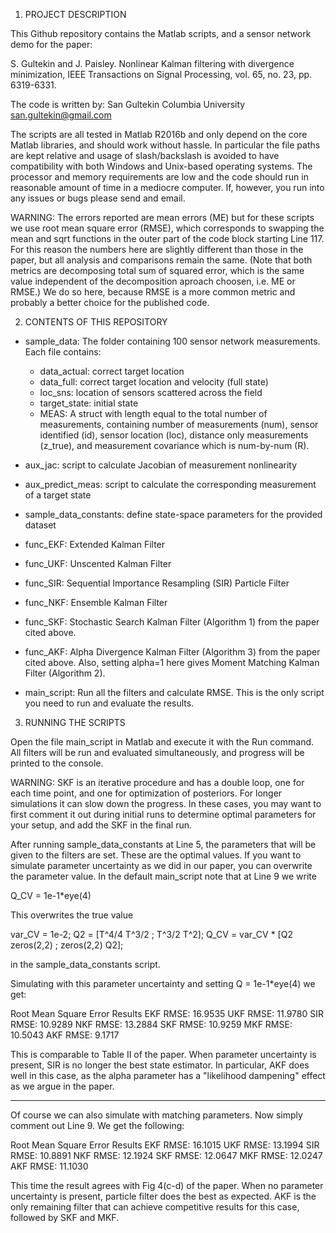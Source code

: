 1. PROJECT DESCRIPTION

This Github repository contains the Matlab scripts, and a sensor network demo for the paper:

S. Gultekin and J. Paisley. Nonlinear Kalman filtering with divergence minimization, IEEE Transactions on Signal Processing, vol. 65, no. 23, pp. 6319-6331.

The code is written by:
San Gultekin
Columbia University
san.gultekin@gmail.com

The scripts are all tested in Matlab R2016b and only depend on the core Matlab libraries, and should work without hassle. In particular the file paths are kept relative and usage of slash/backslash is avoided to have compatibility with both Windows and Unix-based operating systems. The processor and memory requirements are low and the code should run in reasonable amount of time in a mediocre computer. If, however, you run into any issues or bugs please send and email.

WARNING: The errors reported are mean errors (ME) but for these scripts we use root mean square error (RMSE), which corresponds to swapping the mean and sqrt functions in the outer part of the code block starting Line 117. For this reason the numbers here are slightly different than those in the paper, but all analysis and comparisons remain the same. (Note that both metrics are decomposing total sum of squared error, which is the same value independent of the decomposition aproach choosen, i.e. ME or RMSE.) We do so here, because RMSE is a more common metric and probably a better choice for the published code.



2. CONTENTS OF THIS REPOSITORY

- sample_data: The folder containing 100 sensor network measurements. Each file contains:
	- data_actual: correct target location
	- data_full: correct target location and velocity (full state)
	- loc_sns: location of sensors scattered across the field
	- target_state: initial state
	- MEAS: A struct with length equal to the total number of measurements, containing number of measurements (num), sensor identified (id), sensor location (loc), distance only measurements (z_true), and measurement covariance which is num-by-num (R).

- aux_jac: script to calculate Jacobian of measurement nonlinearity

- aux_predict_meas: script to calculate the corresponding measurement of a target state

- sample_data_constants: define state-space parameters for the provided dataset

- func_EKF: Extended Kalman Filter

- func_UKF: Unscented Kalman Filter

- func_SIR: Sequential Importance Resampling (SIR) Particle Filter

- func_NKF: Ensemble Kalman Filter

- func_SKF: Stochastic Search Kalman Filter (Algorithm 1) from the paper cited above.

- func_AKF: Alpha Divergence Kalman Filter (Algorithm 3) from the paper cited above. Also, setting alpha=1 here gives Moment Matching Kalman Filter (Algorithm 2).

- main_script: Run all the filters and calculate RMSE. This is the only script you need to run and evaluate the results.



3. RUNNING THE SCRIPTS

Open the file main_script in Matlab and execute it with the Run command. All filters will be run and evaluated simultaneously, and progress will be printed to the console.

WARNING: SKF is an iterative procedure and has a double loop, one for each time point, and one for optimization of posteriors. For longer simulations it can slow down the progress. In these cases, you may want to first comment it out during initial runs to determine optimal parameters for your setup, and add the SKF in the final run.

After running sample_data_constants at Line 5, the parameters that will be given to the filters are set. These are the optimal values. If you want to simulate parameter uncertainty as we did in our paper, you can overwrite the parameter value. In the default main_script note that at Line 9 we write 

Q_CV = 1e-1*eye(4)

This overwrites the true value 

var_CV = 1e-2;
Q2 = [T^4/4 T^3/2 ; T^3/2 T^2];
Q_CV = var_CV * [Q2 zeros(2,2) ; zeros(2,2) Q2]; 

in the sample_data_constants script.

Simulating with this parameter uncertainty and setting Q = 1e-1*eye(4) we get:

Root Mean Square Error Results
EKF RMSE: 16.9535
UKF RMSE: 11.9780
SIR RMSE: 10.9289
NKF RMSE: 13.2884
SKF RMSE: 10.9259
MKF RMSE: 10.5043
AKF RMSE: 9.1717

This is comparable to Table II of the paper. When parameter uncertainty is present, SIR is no longer the best state estimator. In particular, AKF does well in this case, as the alpha parameter has a "likelihood dampening" effect as we argue in the paper.

-----

Of course we can also simulate with matching parameters. Now simply comment out Line 9. We get the following:

Root Mean Square Error Results
EKF RMSE: 16.1015
UKF RMSE: 13.1994
SIR RMSE: 10.8891
NKF RMSE: 12.1924
SKF RMSE: 12.0647
MKF RMSE: 12.0247
AKF RMSE: 11.1030

This time the result agrees with Fig 4(c-d) of the paper. When no parameter uncertainty is present, particle filter does the best as expected. AKF is the only remaining filter that can achieve competitive results for this case, followed by SKF and MKF.